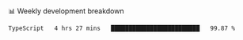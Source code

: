 📊 Weekly development breakdown
<!--START_SECTION:waka-->
```text
TypeScript   4 hrs 27 mins   █████████████████████████   99.87 % 
```
<!--END_SECTION:waka-->

